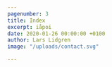 ```yaml
---
pagenumber: 3
title: Index
excerpt: iåpoi
date: 2020-01-26 00:00:00 +0100
author: Lars Lidgren
image: "/uploads/contact.svg"

---
```

